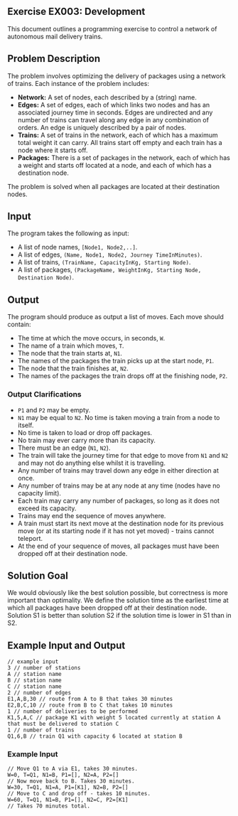 ## Exercise EX003: Development

This document outlines a programming exercise to control a network of autonomous mail delivery trains.

## Problem Description

The problem involves optimizing the delivery of packages using a network of trains. Each instance of the problem includes:
* **Network:** A set of nodes, each described by a (string) name.
* **Edges:** A set of edges, each of which links two nodes and has an associated journey time in seconds. Edges are undirected and any number of trains can travel along any edge in any combination of orders. An edge is uniquely described by a pair of nodes.
* **Trains:** A set of trains in the network, each of which has a maximum total weight it can carry. All trains start off empty and each train has a node where it starts off.
* **Packages:** There is a set of packages in the network, each of which has a weight and starts off located at a node, and each of which has a destination node.

The problem is solved when all packages are located at their destination nodes.

## Input

The program takes the following as input:
* A list of node names, `[Node1, Node2,..]`.
* A list of edges, `(Name, Node1, Node2, Journey TimeInMinutes)`.
* A list of trains, `(TrainName, CapacityInKg, Starting Node)`.
* A list of packages, `(PackageName, WeightInKg, Starting Node, Destination Node)`.

## Output

The program should produce as output a list of moves. Each move should contain:
* The time at which the move occurs, in seconds, `W`.
* The name of a train which moves, `T`.
* The node that the train starts at, `N1`.
* The names of the packages the train picks up at the start node, `P1`.
* The node that the train finishes at, `N2`.
* The names of the packages the train drops off at the finishing node, `P2`.

### Output Clarifications

* `P1` and `P2` may be empty.
* `N1` may be equal to `N2`. No time is taken moving a train from a node to itself.
* No time is taken to load or drop off packages.
* No train may ever carry more than its capacity.
* There must be an edge (`N1`, `N2`).
* The train will take the journey time for that edge to move from `N1` and `N2` and may not do anything else whilst it is travelling.
* Any number of trains may travel down any edge in either direction at once.
* Any number of trains may be at any node at any time (nodes have no capacity limit).
* Each train may carry any number of packages, so long as it does not exceed its capacity.
* Trains may end the sequence of moves anywhere.
* A train must start its next move at the destination node for its previous move (or at its starting node if it has not yet moved) - trains cannot teleport.
* At the end of your sequence of moves, all packages must have been dropped off at their destination node.

## Solution Goal

We would obviously like the best solution possible, but correctness is more important than optimality. We define the solution time as the earliest time at which all packages have been dropped off at their destination node. Solution S1 is better than solution S2 if the solution time is lower in S1 than in S2.

## Example Input and Output
```
// example input
3 // number of stations
A // station name
B // station name
C // station name
2 // number of edges
E1,A,B,30 // route from A to B that takes 30 minutes
E2,B,C,10 // route from B to C that takes 10 minutes
1 // number of deliveries to be performed
K1,5,A,C // package K1 with weight 5 located currently at station A
that must be delivered to station C
1 // number of trains
Q1,6,B // train Q1 with capacity 6 located at station B
```

### Example Input
```
// Move Q1 to A via E1, takes 30 minutes.
W=0, T=Q1, N1=B, P1=[], N2=A, P2=[]
// Now move back to B. Takes 30 minutes.
W=30, T=Q1, N1=A, P1=[K1], N2=B, P2=[]
// Move to C and drop off - takes 10 minutes.
W=60, T=Q1, N1=B, P1=[], N2=C, P2=[K1]
// Takes 70 minutes total.
```